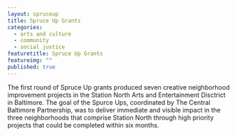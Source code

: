 ```yaml
---
layout: spruceup
title: Spruce Up Grants
categories: 
  - arts and culture
  - community
  - social justice
featuretitle: Spruce Up Grants
featureimg: ""
published: true
---
```


The first round of Spruce Up grants produced seven creative neighborhood improvement projects in the Station North Arts and Entertainment Disctrict in Baltimore. The goal of the Spurce Ups, coordinated by The Central Baltimore Partnership, was to deliver immediate and visible impact in the three neighborhoods that comprise Station North through high priority projects that could be completed within six months. 